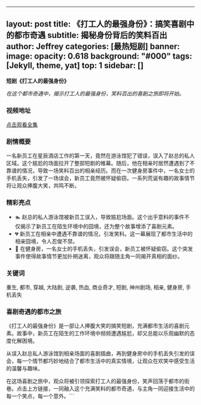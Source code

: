 
---
layout: post
title: 《打工人的最强身份》：搞笑喜剧中的都市奇遇
subtitle: 揭秘身份背后的笑料百出
author: Jeffrey
categories: [最热短剧]
banner:
  image: 
  opacity: 0.618
  background: "#000"
tags: [Jekyll, theme, yat]
top: 1
sidebar: []
---
**短剧《打工人的最强身份》**

*在这个都市奇遇中，揭示打工人的最强身份，笑料百出的喜剧之旅即将开始。*

### 视频地址

[点击观看全集](https://youtu.be/8FGzri37WPQ)

### 剧情概要

一名新员工在星辰酒店工作的第一天，竟然在游泳馆犯了错误，误入了赵总的私人区域。这个尴尬的场面拉开了整部短剧的帷幕。随后，他在相亲时居然遭遇到了不靠谱的情况，导致一场笑料百出的相亲经历。而在一次健身房事件中，一名女士的手机丢失，引发了一场误会，新员工竟然被怀疑偷窃。一系列荒诞有趣的故事情节将让观众捧腹大笑，共鸣不断。

### 精彩亮点

* 🏊 赵总的私人游泳馆被新员工误入，导致尴尬场面。这个出乎意料的事件不仅揭示了新员工在陌生环境中的囧境，还为整个故事增添了喜剧元素。
* 💔 新员工在相亲中遭遇不靠谱的情况，引发笑料。这一幕展现了都市生活中的相亲囧境，令人忍俊不禁。
* 📱 在健身房，一名女士的手机丢失，引发误会，新员工被怀疑偷窃。这个突发事件使得故事情节更加扑朔迷离，观众将跟随主角一同揭开真相的面纱。

### 关键词

重生, 都市, 穿越, 大陆剧, 逆袭, 热血, 商业奇才, 短剧, 神州剧场, 相亲, 健身房, 手机丢失

### 喜剧奇遇的都市之旅

《打工人的最强身份》是一部让人捧腹大笑的搞笑短剧，充满都市生活的喜剧元素。故事中，新员工在陌生的工作环境中频频遭遇尴尬，却又总能以乐观幽默的态度化解困境。

从误入赵总私人游泳馆到相亲场面的喜剧插曲，再到健身房中的手机丢失引发的误会，每一个情节都巧妙地结合了都市生活中的真实情境，让观众在欢笑中感受生活的温馨与趣味。

在这场喜剧之旅中，观众将被引领探索打工人的最强身份，笑声回荡于都市的街巷。点击上方链接，一同融入这个充满笑料的都市奇遇，与主角一同迎接生活中的每一个笑点，每一个意外。```
